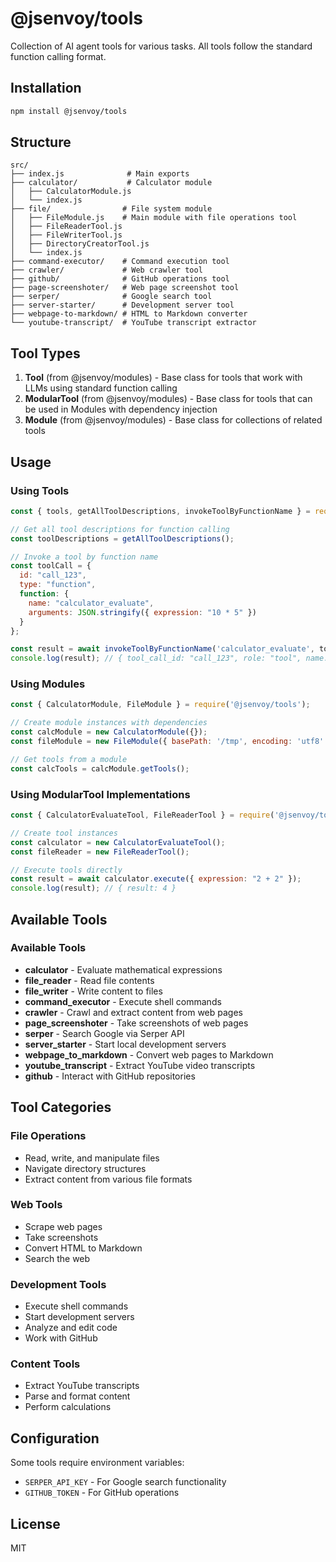 # @jsenvoy/tools

Collection of AI agent tools for various tasks. All tools follow the standard function calling format.

## Installation

```bash
npm install @jsenvoy/tools
```

## Structure

```
src/
├── index.js              # Main exports
├── calculator/           # Calculator module
│   ├── CalculatorModule.js
│   └── index.js
├── file/                # File system module
│   ├── FileModule.js    # Main module with file operations tool
│   ├── FileReaderTool.js
│   ├── FileWriterTool.js
│   ├── DirectoryCreatorTool.js
│   └── index.js
├── command-executor/    # Command execution tool
├── crawler/             # Web crawler tool
├── github/              # GitHub operations tool
├── page-screenshoter/   # Web page screenshot tool
├── serper/              # Google search tool
├── server-starter/      # Development server tool
├── webpage-to-markdown/ # HTML to Markdown converter
└── youtube-transcript/  # YouTube transcript extractor
```

## Tool Types

1. **Tool** (from @jsenvoy/modules) - Base class for tools that work with LLMs using standard function calling
2. **ModularTool** (from @jsenvoy/modules) - Base class for tools that can be used in Modules with dependency injection
3. **Module** (from @jsenvoy/modules) - Base class for collections of related tools

## Usage

### Using Tools

```javascript
const { tools, getAllToolDescriptions, invokeToolByFunctionName } = require('@jsenvoy/tools');

// Get all tool descriptions for function calling
const toolDescriptions = getAllToolDescriptions();

// Invoke a tool by function name
const toolCall = {
  id: "call_123",
  type: "function",
  function: {
    name: "calculator_evaluate",
    arguments: JSON.stringify({ expression: "10 * 5" })
  }
};

const result = await invokeToolByFunctionName('calculator_evaluate', toolCall);
console.log(result); // { tool_call_id: "call_123", role: "tool", name: "calculator_evaluate", content: '{"result":50}' }
```

### Using Modules

```javascript
const { CalculatorModule, FileModule } = require('@jsenvoy/tools');

// Create module instances with dependencies
const calcModule = new CalculatorModule({});
const fileModule = new FileModule({ basePath: '/tmp', encoding: 'utf8' });

// Get tools from a module
const calcTools = calcModule.getTools();
```

### Using ModularTool Implementations

```javascript
const { CalculatorEvaluateTool, FileReaderTool } = require('@jsenvoy/tools');

// Create tool instances
const calculator = new CalculatorEvaluateTool();
const fileReader = new FileReaderTool();

// Execute tools directly
const result = await calculator.execute({ expression: "2 + 2" });
console.log(result); // { result: 4 }
```

## Available Tools

### Available Tools
- **calculator** - Evaluate mathematical expressions
- **file_reader** - Read file contents
- **file_writer** - Write content to files
- **command_executor** - Execute shell commands
- **crawler** - Crawl and extract content from web pages
- **page_screenshoter** - Take screenshots of web pages
- **serper** - Search Google via Serper API
- **server_starter** - Start local development servers
- **webpage_to_markdown** - Convert web pages to Markdown
- **youtube_transcript** - Extract YouTube video transcripts
- **github** - Interact with GitHub repositories

## Tool Categories

### File Operations
- Read, write, and manipulate files
- Navigate directory structures
- Extract content from various file formats

### Web Tools
- Scrape web pages
- Take screenshots
- Convert HTML to Markdown
- Search the web

### Development Tools
- Execute shell commands
- Start development servers
- Analyze and edit code
- Work with GitHub

### Content Tools
- Extract YouTube transcripts
- Parse and format content
- Perform calculations

## Configuration

Some tools require environment variables:
- `SERPER_API_KEY` - For Google search functionality
- `GITHUB_TOKEN` - For GitHub operations

## License

MIT